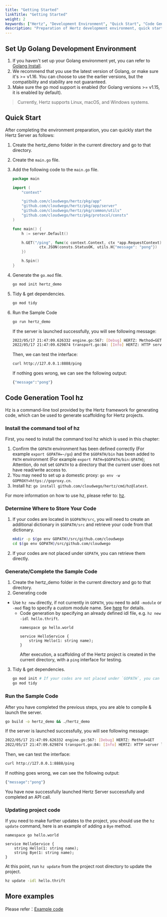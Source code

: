 ```yaml
---
title: "Getting Started"
linkTitle: "Getting Started"
weight: 2
keywords: ["Hertz", "Development Environment", "Quick Start", "Code Generation Tool"]
description: "Preparation of Hertz development environment, quick start, and basic use of code generation tool hz."
---
```


## Set Up Golang Development Environment

1. If you haven't set up your Golang environment yet, you can refer to [Golang Install](https://go.dev/doc/install).
2. We recommend that you use the latest version of Golang, or make sure it's >= v1.16. You can choose to use the earlier versions, but the compatibility and stability are not guaranteed.
3. Make sure the go mod support is enabled (for Golang versions >= v1.15, it is enabled by default).

> Currently, Hertz supports Linux, macOS, and Windows systems.

## Quick Start

After completing the environment preparation, you can quickly start the Hertz Server as follows:

1. Create the hertz_demo folder in the current directory and go to that directory.
2. Create the `main.go` file.
3. Add the following code to the `main.go` file.

   ```go
   package main

   import (
       "context"

       "github.com/cloudwego/hertz/pkg/app"
       "github.com/cloudwego/hertz/pkg/app/server"
       "github.com/cloudwego/hertz/pkg/common/utils"
       "github.com/cloudwego/hertz/pkg/protocol/consts"
   )

   func main() {
       h := server.Default()

       h.GET("/ping", func(c context.Context, ctx *app.RequestContext) {
               ctx.JSON(consts.StatusOK, utils.H{"message": "pong"})
       })

       h.Spin()
   }
   ```

4. Generate the `go.mod` file.

   ```bash
   go mod init hertz_demo
   ```

5. Tidy & get dependencies.

   ```bash
   go mod tidy
   ```

6. Run the Sample Code

   ```bash
   go run hertz_demo
   ```

   If the server is launched successfully, you will see following message:

   ```bash
   2022/05/17 21:47:09.626332 engine.go:567: [Debug] HERTZ: Method=GET    absolutePath=/ping   --> handlerName=main.main.func1 (num=2 handlers)
   2022/05/17 21:47:09.629874 transport.go:84: [Info] HERTZ: HTTP server listening on address=[::]:8888
   ```

   Then, we can test the interface:

   ```bash
   curl http://127.0.0.1:8888/ping
   ```

   If nothing goes wrong, we can see the following output:

   ```bash
   {"message":"pong"}
   ```

## Code Generation Tool hz

Hz is a command-line tool provided by the Hertz framework for generating code, which can be used to generate scaffolding for Hertz projects.

### Install the command tool of hz

First, you need to install the command tool hz which is used in this chapter:

1. Confirm the `GOPATH` environment has been defined correctly (For example `export GOPATH=~/go`)
   and the `$GOPATH/bin` has been added to `PATH` environment (For example `export PATH=$GOPATH/bin:$PATH`);
   Attention, do not set `GOPATH` to a directory that the current user does not have read/write access to.
2. You may need to set up a domestic proxy: `go env -w GOPROXY=https://goproxy.cn`.
3. Install hz: `go install github.com/cloudwego/hertz/cmd/hz@latest`.

For more information on how to use hz, please refer to: [hz](/zh/docs/hertz/tutorials/toolkit/usage/).

### Determine Where to Store Your Code

1. If your codes are located in `$GOPATH/src`, you will need to create an additional dictionary in `$GOPATH/src` and retrieve your code from that dictionary.

   ```bash
   mkdir -p $(go env GOPATH)/src/github.com/cloudwego
   cd $(go env GOPATH)/src/github.com/cloudwego
   ```

2. If your codes are not placed under `GOPATH`, you can retrieve them directly.

### Generate/Complete the Sample Code

1. Create the hertz_demo folder in the current directory and go to that directory.
2. Generating code
- Use `hz new` directly, if not currently in `GOPATH`, you need to add `-module` or `-mod` flag to specify a custom module name. See [here](/docs/hertz/tutorials/toolkit/usage/) for details.
  - Code generation by specifying an already defined idl file, e.g. `hz new -idl hello.thrift`.
    ```thrift
    namespace go hello.world

    service HelloService {
        string Hello(1: string name); 
    }
    ```
    After execution, a scaffolding of the Hertz project is created in the current directory, with a `ping` interface for testing.

3. Tidy & get dependencies.

   ```bash
   go mod init # If your codes are not placed under `GOPATH`, you can skip `go mod init`.
   go mod tidy
   ```

### Run the Sample Code

After you have completed the previous steps, you are able to compile & launch the server.

```bash
go build -o hertz_demo && ./hertz_demo
```

If the server is launched successfully, you will see following message:

```bash
2022/05/17 21:47:09.626332 engine.go:567: [Debug] HERTZ: Method=GET    absolutePath=/ping   --> handlerName=main.main.func1 (num=2 handlers)
2022/05/17 21:47:09.629874 transport.go:84: [Info] HERTZ: HTTP server listening on address=[::]:8888
```

Then, we can test the interface:

```bash
curl http://127.0.0.1:8888/ping
```

If nothing goes wrong, we can see the following output:

```bash
{"message":"pong"}
```

You have now successfully launched Hertz Server successfully and completed an API call.

### Updating project code

If you need to make further updates to the project, you should use the `hz update` command, here is an example of adding a `Bye` method.

```thrift
namespace go hello.world

service HelloService {
    string Hello(1: string name); 
    string Bye(1: string name);
}
```

At this point, run `hz update` from the project root directory to update the project.

```bash
hz update -idl hello.thrift
```

## More examples

Please refer：[Example code](/docs/hertz/tutorials/example/)
